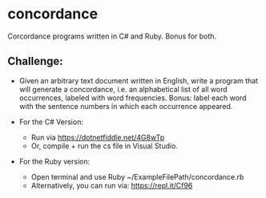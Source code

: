 # concordance
Corcordance programs written in C# and Ruby. Bonus for both.

## Challenge:
* Given an arbitrary text document written in English, write a program that will generate a concordance, i.e. an alphabetical list of all word occurrences, labeled with word frequencies. Bonus: label each word with the sentence numbers in which each occurrence appeared.

* For the C# Version: 
    * Run via https://dotnetfiddle.net/4G8wTp 
    * Or, compile + run the cs file in Visual Studio.
* For the Ruby version:  
    * Open terminal and use Ruby ~/ExampleFilePath/concordance.rb 
    * Alternatively, you can run via: https://repl.it/Cf96

